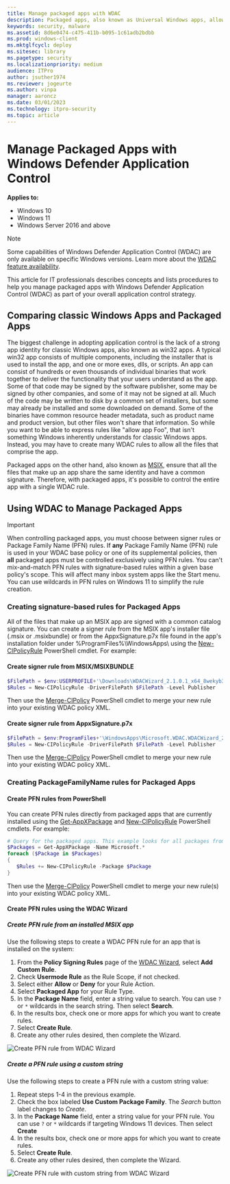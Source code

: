 ```yaml
---
title: Manage packaged apps with WDAC  
description: Packaged apps, also known as Universal Windows apps, allow you to control the entire app by using a single Windows Defender Application Control (WDAC) rule.
keywords: security, malware
ms.assetid: 8d6e0474-c475-411b-b095-1c61adb2bdbb
ms.prod: windows-client
ms.mktglfcycl: deploy
ms.sitesec: library
ms.pagetype: security
ms.localizationpriority: medium
audience: ITPro
author: jsuther1974
ms.reviewer: jogeurte
ms.author: vinpa
manager: aaroncz
ms.date: 03/01/2023
ms.technology: itpro-security
ms.topic: article
---
```


# Manage Packaged Apps with Windows Defender Application Control

**Applies to:**

- Windows 10
- Windows 11
- Windows Server 2016 and above

>[!NOTE]
>Some capabilities of Windows Defender Application Control (WDAC) are only available on specific Windows versions. Learn more about the [WDAC feature availability](feature-availability.md).

This article for IT professionals describes concepts and lists procedures to help you manage packaged apps with Windows Defender Application Control (WDAC) as part of your overall application control strategy.

## Comparing classic Windows Apps and Packaged Apps

The biggest challenge in adopting application control is the lack of a strong app identity for classic Windows apps, also known as win32 apps. A typical win32 app consists of multiple components, including the installer that is used to install the app, and one or more exes, dlls, or scripts. An app can consist of hundreds or even thousands of individual binaries that work together to deliver the functionality that your users understand as the app. Some of that code may be signed by the software publisher, some may be signed by other companies, and some of it may not be signed at all. Much of the code may be written to disk by a common set of installers, but some may already be installed and some downloaded on demand. Some of the binaries have common resource header metadata, such as product name and product version, but other files won't share that information. So while you want to be able to express rules like "allow app Foo", that isn't something Windows inherently understands for classic Windows apps. Instead, you may have to create many WDAC rules to allow all the files that comprise the app.

Packaged apps on the other hand, also known as [MSIX](/windows/msix/overview), ensure that all the files that make up an app share the same identity and have a common signature. Therefore, with packaged apps, it's possible to control the entire app with a single WDAC rule.

## Using WDAC to Manage Packaged Apps

> [!IMPORTANT]
> When controlling packaged apps, you must choose between signer rules or Package Family Name (PFN) rules. If **any** Package Family Name (PFN) rule is used in your WDAC base policy or one of its supplemental policies, then **all** packaged apps must be controlled exclusively using PFN rules. You can't mix-and-match PFN rules with signature-based rules within a given base policy's scope. This will affect many inbox system apps like the Start menu. You can use wildcards in PFN rules on Windows 11 to simplify the rule creation.

### Creating signature-based rules for Packaged Apps

All of the files that make up an MSIX app are signed with a common catalog signature. You can create a signer rule from the MSIX app's installer file (\.msix or \.msixbundle) or from the AppxSignature.p7x file found in the app's installation folder under %ProgramFiles%\\WindowsApps\\ using the [New-CIPolicyRule](/powershell/module/configci/new-cipolicyrule) PowerShell cmdlet. For example:

#### Create signer rule from MSIX/MSIXBUNDLE

```powershell
$FilePath = $env:USERPROFILE+'\Downloads\WDACWizard_2.1.0.1_x64_8wekyb3d8bbwe.MSIX'
$Rules = New-CIPolicyRule -DriverFilePath $FilePath -Level Publisher
```

Then use the [Merge-CIPolicy](/powershell/module/configci/merge-cipolicy) PowerShell cmdlet to merge your new rule into your existing WDAC policy XML.

#### Create signer rule from AppxSignature.p7x

```powershell
$FilePath = $env:ProgramFiles+'\WindowsApps\Microsoft.WDAC.WDACWizard_2.1.0.1_x64__8wekyb3d8bbwe\AppxSignature.p7x'
$Rules = New-CIPolicyRule -DriverFilePath $FilePath -Level Publisher
```

Then use the [Merge-CIPolicy](/powershell/module/configci/merge-cipolicy) PowerShell cmdlet to merge your new rule into your existing WDAC policy XML.

### Creating PackageFamilyName rules for Packaged Apps

#### Create PFN rules from PowerShell

You can create PFN rules directly from packaged apps that are currently installed using the [Get-AppXPackage](/powershell/module/appx/get-appxpackage) and [New-CIPolicyRule](/powershell/module/configci/new-cipolicyrule) PowerShell cmdlets. For example:

```powershell
# Query for the packaged apps. This example looks for all packages from Microsoft.
$Packages = Get-AppXPackage -Name Microsoft.*
foreach ($Package in $Packages)
{
   $Rules += New-CIPolicyRule -Package $Package
}
```

Then use the [Merge-CIPolicy](/powershell/module/configci/merge-cipolicy) PowerShell cmdlet to merge your new rule(s) into your existing WDAC policy XML.

#### Create PFN rules using the WDAC Wizard

##### Create PFN rule from an installed MSIX app

Use the following steps to create a WDAC PFN rule for an app that is installed on the system:

1. From the **Policy Signing Rules** page of the [WDAC Wizard](https://aka.ms/wdacwizard), select **Add Custom Rule**.
2. Check **Usermode Rule** as the Rule Scope, if not checked.
3. Select either **Allow** or **Deny** for your Rule Action.
4. Select **Packaged App** for your Rule Type.
5. In the **Package Name** field, enter a string value to search. You can use `?` or `*` wildcards in the search string. Then select **Search**.
6. In the results box, check one or more apps for which you want to create rules.
7. Select **Create Rule**.
8. Create any other rules desired, then complete the Wizard.

![Create PFN rule from WDAC Wizard](images/wdac-wizard-custom-pfn-rule.png)

##### Create a PFN rule using a custom string

Use the following steps to create a PFN rule with a custom string value:

1. Repeat steps 1-4 in the previous example.
2. Check the box labeled **Use Custom Package Family**. The *Search* button label changes to *Create*.
3. In the **Package Name** field, enter a string value for your PFN rule. You can use `?` or `*` wildcards if targeting Windows 11 devices. Then select **Create**
4. In the results box, check one or more apps for which you want to create rules.
5. Select **Create Rule**.
6. Create any other rules desired, then complete the Wizard.

![Create PFN rule with custom string from WDAC Wizard](images/wdac-wizard-custom-manual-pfn-rule.png)
